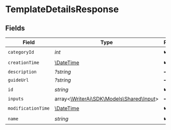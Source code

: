 # TemplateDetailsResponse


## Fields

| Field                                                                    | Type                                                                     | Required                                                                 | Description                                                              |
| ------------------------------------------------------------------------ | ------------------------------------------------------------------------ | ------------------------------------------------------------------------ | ------------------------------------------------------------------------ |
| `categoryId`                                                             | *int*                                                                    | :heavy_check_mark:                                                       | N/A                                                                      |
| `creationTime`                                                           | [\DateTime](https://www.php.net/manual/en/class.datetime.php)            | :heavy_check_mark:                                                       | N/A                                                                      |
| `description`                                                            | *?string*                                                                | :heavy_minus_sign:                                                       | N/A                                                                      |
| `guideUrl`                                                               | *?string*                                                                | :heavy_minus_sign:                                                       | N/A                                                                      |
| `id`                                                                     | *string*                                                                 | :heavy_check_mark:                                                       | N/A                                                                      |
| `inputs`                                                                 | array<[\WriterAi\SDK\Models\Shared\Input](../../models/shared/Input.md)> | :heavy_minus_sign:                                                       | N/A                                                                      |
| `modificationTime`                                                       | [\DateTime](https://www.php.net/manual/en/class.datetime.php)            | :heavy_check_mark:                                                       | N/A                                                                      |
| `name`                                                                   | *string*                                                                 | :heavy_check_mark:                                                       | N/A                                                                      |